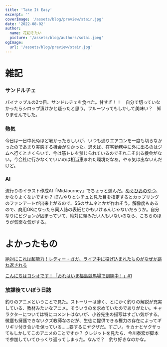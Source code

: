 ```yaml
---
title: 'Take It Easy'
excerpt: ''
coverImage: '/assets/blog/preview/stair.jpg'
date: '2022-08-02'
author:
  name: 花初そたい
  picture: '/assets/blog/authors/sotai.jpeg'
ogImage:
  url: '/assets/blog/preview/stair.jpg'
---
```

# 雑記

### サンドルチェ
パイナップルの2つ目、サンドルチェを食べた。甘すぎ！！　自分で切っていなかったらシロップ漬けかと疑ったと思う。フルーツってもしかして美味い？　知りませんでした。

### 熱気
今日は一日中死ぬほど暑かったらしいが、いつも通りエアコンを一度も切らなかったのであまり実感する機会がなかった。思えば、在宅勤務中に外に出るのはジムへ行くときくらいで、今は筋トレを禁じられているのでそれこそ出る機会がない。今会社に行かなくていいのは相当恵まれた環境だなあ。やる気は出ないんだけど。

### AI
流行りのイラスト作成AI「MidJourney」でちょっと遊んだ。[めぐひおのやつ](https://twitter.com/hanasome_sotai/status/1554390678897303552)、かなりよくないですか？
ぼんやりとシチュと見た目を指定するとカップリングのファンアートが出来上がるので、SSのサムネとかが作れそう。解像度もあるので、商用OKになったら同人誌の表紙とかもいけるんじゃないだろうか。自分なりにビジョンが固まっていて、絶対に頼みたい人もいないのなら、こちらのほうが気楽な気がする。

# よかったもの
[絶対にこれは超能力！レディー・ガガ、ライブ中に投げ込まれたものがなぜか跳ね返される](https://front-row.jp/_ct/17559454)

[こんにちはヨシオです！「おれはいま福島競馬場で訓練中！」#1](https://news.netkeiba.com/?pid=column_view&cid=51537)

### 放課後ていぼう日誌
釣りのアニメということで見た。ストーリーは薄く、とにかく釣りの解説が充実している、教材みたいなアニメ。そういうのを求めていたのでありがたい。キャラクターについては特にコメントはないが、小谷先生の描写はすごい気がする。微塵も擁護できないクズ教師なのだが、生徒に提供できる権力の存在によってギリギリ付き合いを保っている……要するにヤクザだ。すごい。サカナとヤクザってもしかしてこのアニメのことですか？
クレジットを見たら、今川泰宏が脚本で参加していてひっくり返ってしまった。なんで？　釣り好きなのかな。